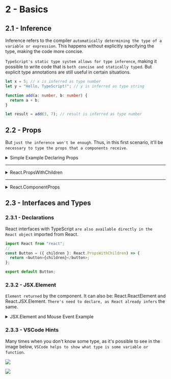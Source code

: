 # 2 - Basics

## 2.1 - Inference

Inference refers to the compiler `automatically determining the type of a variable or expression`. This happens without explicitly specifying the type, making the code more concise.

`TypeScript's static type system allows for type inference`, making it possible to write code that is `both concise and statically typed`. But explicit type annotations are still useful in certain situations.

```ts
let x = 5; // x is inferred as type number
let y = "Hello, TypeScript!"; // y is inferred as type string

function add(a: number, b: number) {
  return a + b;
}

let result = add(3, 7); // result is inferred as type number
```

## 2.2 - Props

But `just the inference won't be enough`. Thus, in this first scenario, it'll be `necessary to type the props that a components receive`.

<details>
<summary>Simple Example Declaring Props</summary>

```ts
//App.tsx
return (
  <>
    <p>Total: {total}</p>
    <Button onClick={increment} size="1.5rem">
      Increment
    </Button>
  </>
);
```

```ts
//Button.tsx
import React from "react";

//declaring the props just using "conventional" type
//the '?' sytmbol is used to declare if it's required or no
type ButtonProps = {
  size?: string;
  children: React.ReactNode;
  onClick?: () => void;
};

const Button = (props: ButtonProps) => {
  return (
    <button onClick={props.onClick} style={{ fontSize: props.size }}>
      {props.children}
    </button>
  );
};

export default Button;
```

</details>

---

<details>
<summary>React.PropsWithChildren</summary>

```ts
//App.tsx
return (
  <>
    <p>Total: {total}</p>
    <Button onClick={increment} size="1.5rem">
      Increment
    </Button>
  </>
);
```

```ts
//Button.tsx
import React from "react";

//React.PropsWithChildren is a type that automatically includes 'children: React.ReactNode' in its structure
type ButtonPropsSecondExample = React.PropsWithChildren<{
  size?: string;
  onClick?: () => void;
}>;

const Button = (props: ButtonPropsSecondExample) => {
  return (
    <button onClick={props.onClick} style={{ fontSize: props.size }}>
      {props.children}
    </button>
  );
};

export default Button;
```

</details>

---

<details>
<summary>React.ComponentProps</summary>

```ts
//App.tsx
return (
  <>
    <p>Total: {total}</p>
    <Button onClick={increment} size="1.5rem">
      Increment
    </Button>
  </>
);
```

```ts
//Button.tsx
import React from "react";

//React.ComponentProps will extract the props of a component (in this case <button>) and automatically including children if necessary
type ButtonPropsThirdExample = React.ComponentProps<"button"> & {
  size?: string;
};

//It's also common to destructure the props to use what is actually necessary
// const Button = ({ size, children, onClick, className }: ButtonPropsThirdExample) => {
//   return (
//     <button className={className} onClick={onClick} style={{ fontSize: size }}>{children}</button>
//   )
// }

//Besides that, it's possible to use the rest operator to reduce the amount of destructuring
const Button = ({ size, children, ...props }: ButtonPropsThirdExample) => {
  console.log(props); // output -> {className: 'btn', onClick: ƒ}

  return (
    <button {...props} style={{ fontSize: size }}>
      {children}
    </button>
  );
};

export default Button;
```

</details>

## 2.3 - Interfaces and Types

### 2.3.1 - Declarations

React interfaces with TypeScript `are also available directly in the React object` imported from React.

```ts
import React from "react";
//
const Button = ({ children }: React.PropsWithChildren) => {
  return <button>{children}</button>;
};

export default Button;
```

### 2.3.2 - JSX.Element

`Element returned` by the component. It can also be: React.ReactElement and React.JSX.Element. `There's need to declare, as React already infers` the same.

<details>
<summary>JSX.Element and Mouse Event Example</summary>

```ts
//App.tsx
import React from "react";
import Button from "./Button";

function App() {
  return (
    <>
      <Button>Increment</Button>
    </>
  );
}

export default App;
```

```ts
//Button.tsx
import React from "react";

/*
after the paranthesis, it's the function return
in this case, it's actually not necessary to explicit what'll be returned because typescript will infer it
always declare the correct type of the event, for example here it wasn't just MouseEvent, but React.MouseEvent
an onClick event in React is a React event and not a native JavaScript event
*/
const Button = ({ children }: React.PropsWithChildren): JSX.Element => {
  // const handleClick = (event: React.MouseEvent) => {
  //   console.log(event.pageX);
  // }

  // when the function has the type React.MouseEventHandler, it's not necessary to declare the event type React.MouseEvent
  const handleClick: React.MouseEventHandler = (event) => {
    console.log(event.pageX);
  };

  return <button onClick={handleClick}>{children}</button>;
};

export default Button;
```

</details>

### 2.3.3 - VSCode Hints

Many times when you don't know some type, as it's possible to see in the image below, `VSCode helps to show what type is some variable or function`.

![](https://i.imgur.com/HG2OsJD.png)

![](https://i.imgur.com/1QgDhMe.png)
